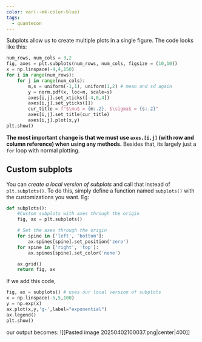 ```yaml
---
color: var(--mk-color-blue)
tags:
  - quantecon
---
```



Subplots allow us to create multiple plots in a single figure. The code looks like this:
~~~python
num_rows, num_cols = 3,2
fig, axes = plt.subplots(num_rows, num_cols, figsize = (10,10))
x = np.linspace(-4,4,150)
for i in range(num_rows):
    for j in range(num_cols):
        m,s = uniform(-1,1), uniform(1,2) # mean and sd again
        y = norm.pdf(x, loc=m, scale=s)
        axes[i,j].set_xticks([-4,0,4])
        axes[i,j].set_yticks([])
        cur_title = f"$\mu$ = {m:.2}, $\sigma$ = {s:.2}"
        axes[i,j].set_title(cur_title)
        axes[i,j].plot(x,y)
plt.show()
~~~

**The most important change is that we must use `axes.[i,j]` (with row and column reference) when using any methods.** Besides that, its largely just a `for` loop with normal plotting.

## Custom subplots
You can *create a local version of subplots* and call that instead of `plt.subplots()`. To do this, simply define a function named `subplots()` with the customizations you want. Eg:
~~~python
def subplots():
    #Custom subplots with axes through the origin
    fig, ax = plt.subplots()

    # Set the axes through the origin
    for spine in ['left', 'bottom']:
        ax.spines[spine].set_position('zero')
    for spine in ['right', 'top']:
        ax.spines[spine].set_color('none')

    ax.grid()
    return fig, ax
~~~
If we add this code,
~~~python
fig, ax = subplots() # uses our local version of subplots
x = np.linspace(-5,5,100)
y = np.exp(x)
ax.plot(x,y,'g-',label="exponential")
ax.legend()
plt.show()
~~~
our output becomes:
![[Pasted image 20250402100037.png|center|400]]


